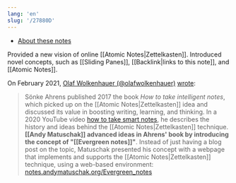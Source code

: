 ```yaml
---
lang: 'en'
slug: '/27880D'
---
```


- [About these notes](https://notes.andymatuschak.org/)

Provided a new vision of online [[Atomic Notes|Zettelkasten]].
Introduced novel concepts, such as [[Sliding Panes]], [[Backlink|links to this note]], and [[Atomic Notes]].

On February 2021, [Olaf Wolkenhauer (@olafwolkenhauer)](https://twitter.com/OlafWolkenhauer) [wrote](https://agenda.community/t/zettelkasten-roam-obsidian-remnote-notion-and-cong-does-not-work-as-expected/71102):

> Sönke Ahrens published 2017 the book _How to take intelligent notes_, which picked up on the [[Atomic Notes|Zettelkasten]] idea and discussed its value in boosting writing, learning, and thinking. In a 2020 YouTube video [how to take smart notes](https://www.youtube.com/watch?v=nPOI4f7yCag), he describes the history and ideas behind the [[Atomic Notes|Zettelkasten]] technique. **[[Andy Matuschak]] advanced ideas in Ahrens' book by introducing the concept of "[[Evergreen notes]]"**. Instead of just having a blog post on the topic, Matuschak presented his concept with a webpage that implements and supports the [[Atomic Notes|Zettelkasten]] technique, using a web-based environment: [notes.andymatuschak.org/Evergreen_notes](https://notes.andymatuschak.org/Evergreen_notes)

